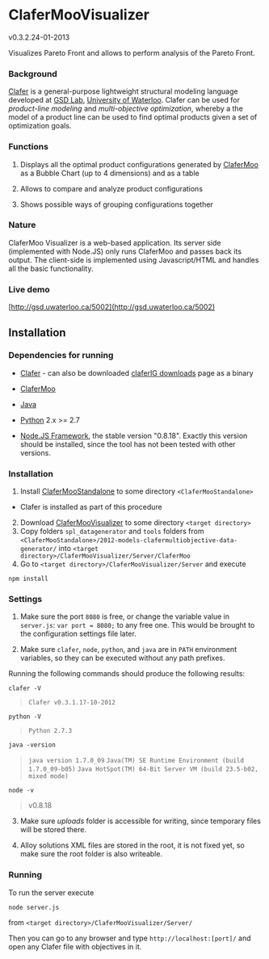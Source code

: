 ClaferMooVisualizer
===================
v0.3.2.24-01-2013

Visualizes Pareto Front and allows to perform analysis of the Pareto Front.

### Background

[Clafer](http://clafer.org) is a general-purpose lightweight structural modeling language developed at [GSD Lab](http://gsd.uwaterloo.ca/), [University of Waterloo](http://uwaterloo.ca). Clafer can be used for *product-line modeling* and *multi-objective optimization*, whereby a the model of a product line can be used to find optimal products given a set of optimization goals. 

### Functions

1. Displays all the optimal product configurations generated by [ClaferMoo](https://github.com/gsdlab/claferMooStandalone) as a Bubble Chart (up to 4 dimensions) and as a table

2. Allows to compare and analyze product configurations

3. Shows possible ways of grouping configurations together  

### Nature

ClaferMoo Visualizer is a web-based application. Its server side (implemented with Node.JS) only runs ClaferMoo and passes back its output.
The client-side is implemented using Javascript/HTML and handles all the basic functionality.

### Live demo

[http://gsd.uwaterloo.ca/5002](http://gsd.uwaterloo.ca/5002)

Installation
------------

### Dependencies for running

* [Clafer](https://github.com/gsdlab/clafer.git) - can also be downloaded [claferIG downloads](https://github.com/gsdlab/claferig/downloads) page as a binary

* [ClaferMoo](https://github.com/gsdlab/claferMooStandalone)

* [Java](http://www.oracle.com/technetwork/java/javase/downloads/jdk7-downloads-1880260.html)

* [Python](http://www.python.org/getit/) 2.x >= 2.7 

* [Node.JS Framework](http://nodejs.org/download/), the stable version "0.8.18". Exactly this version should be installed, since the tool has not been tested with other versions.

### Installation

1. Install [ClaferMooStandalone](https://github.com/gsdlab/claferMooStandalone) to some directory `<ClaferMooStandalone>`
  * Clafer is installed as part of this procedure
2. Download [ClaferMooVisualizer](https://github.com/gsdlab/claferMooVisualizer) to some directory `<target directory>`
3. Copy folders `spl_datagenerator` and `tools` folders from `<ClaferMooStandalone>/2012-models-clafermultiobjective-data-generator/` into `<target directory>/ClaferMooVisualizer/Server/ClaferMoo`
4. Go to `<target directory>/ClaferMooVisualizer/Server` and execute
	
 `npm install`

### Settings

1. Make sure the port `8080` is free, or change the variable value in `server.js`:
`var port = 8080;` to any free one. This would be brought to the configuration settings file later.

2. Make sure `clafer`, `node`, `python`, and `java` are in `PATH` environment variables, so they can be executed without any path prefixes.

Running the following commands should produce the following results:

`clafer -V` 

> `Clafer v0.3.1.17-10-2012`

`python -V`

> `Python 2.7.3`

`java -version`

> `java version 1.7.0_09`
> `Java(TM) SE Runtime Environment (build 1.7.0_09-b05)`
> `Java HotSpot(TM) 64-Bit Server VM (build 23.5-b02, mixed mode)`

`node -v`

>v0.8.18

3. Make sure *uploads* folder is accessible for writing, since temporary files will be stored there.

4. Alloy solutions XML files are stored in the root, it is not fixed yet, so make sure the root folder is also writeable.

### Running

To run the server execute
	
`node server.js`
 
from `<target directory>/ClaferMooVisualizer/Server/`

Then you can go to any browser and type `http://localhost:[port]/` and open any Clafer file with objectives in it.
